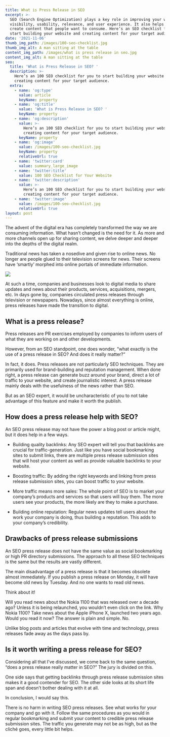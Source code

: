 ```yaml
---
title: What is Press Release in SEO
excerpt: >-
  SEO (Search Engine Optimization) plays a key role in improving your website’s
  visibility, usability, relevance, and user experience. It also helps you
  create content that people want to consume. Here’s an SEO checklist for you to
  start building your website and creating content for your target audience.
date: '2021-11-06'
thumb_img_path: /images/100-seo-checklist.jpg
thumb_img_alt: A man sitting at the table
content_img_path: /images/what is press release in seo.jpg
content_img_alt: A man sitting at the table
seo:
  title: 'What is Press Release in SEO? '
  description: >-
    Here’s an 100 SEO checklist for you to start building your website and
    creating content for your target audience.
  extra:
    - name: 'og:type'
      value: article
      keyName: property
    - name: 'og:title'
      value: 'What is Press Release in SEO? '
      keyName: property
    - name: 'og:description'
      value: >-
        Here’s an 100 SEO checklist for you to start building your website and
        creating content for your target audience.
      keyName: property
    - name: 'og:image'
      value: /images/100-seo-checklist.jpg
      keyName: property
      relativeUrl: true
    - name: 'twitter:card'
      value: summary_large_image
    - name: 'twitter:title'
      value: 100 SEO Checklist for Your Website
    - name: 'twitter:description'
      value: >-
        Here’s an 100 SEO checklist for you to start building your website and
        creating content for your target audience.
    - name: 'twitter:image'
      value: /images/100-seo-checklist.jpg
      relativeUrl: true
layout: post
---
```

The advent of the digital era has completely transformed the way we are consuming information. What hasn’t changed is the need for it. As more and more channels open up for sharing content, we delve deeper and deeper into the depths of the digital realm.

Traditional news has taken a nosedive and given rise to online news. No longer are people glued to their television screens for news. Their screens have ‘smartly’ morphed into online portals of immediate information.

![](/images/News%20Consumption%20Generational%20Divide.jpg)

At such a time, companies and businesses look to digital media to share updates and news about their products, services, acquisitions, mergers, etc. In days gone by, companies circulated press releases through television or newspapers. Nowadays, since almost everything is online, press releases have made the transition to digital.

## What is a press release?

Press releases are PR exercises employed by companies to inform users of what they are working on and other developments.

However, from an SEO standpoint, one does wonder, “what exactly is the use of a press release in SEO? And does it really matter?”

In fact, it does. Press releases are not particularly SEO techniques. They are primarily used for brand-building and reputation management. When done right, a press release can generate buzz around your brand, direct a lot of traffic to your website, and create journalistic interest. A press release mainly deals with the usefulness of the news rather than SEO.

But as an SEO expert, it would be uncharacteristic of you to not take advantage of this feature and make it worth the publish.

## How does a press release help with SEO?

An SEO press release may not have the power a blog post or article might, but it does help in a few ways.


*   Building quality backlinks: Any SEO expert will tell you that backlinks are crucial for traffic-generation. Just like you have social bookmarking sites to submit links, there are multiple press release submission sites that will host your content as well as provide valuable backlinks to your website.


*   Boosting traffic: By adding the right keywords and linking from press release submission sites, you can boost traffic to your website.


*   More traffic means more sales: The whole point of SEO is to market your company’s products and services so that users will buy them. The more users see your products, the more likely are they to make a purchase.


*   Building online reputation: Regular news updates tell users about the work your company is doing, thus building a reputation. This adds to your company’s credibility.

## Drawbacks of press release submissions

An SEO press release does not have the same value as social bookmarking or high PR directory submissions. The approach to all these SEO techniques is the same but the results are vastly different.

The main disadvantage of a press release is that it becomes obsolete almost immediately. If you publish a press release on Monday, it will have become old news by Tuesday. And no one wants to read old news.

Think about it!

Will you read news about the Nokia 1100 that was released over a decade ago? Unless it is being relaunched, you wouldn’t even click on the link. Why Nokia 1100? Take news about the Apple iPhone X, launched two years ago. Would you read it now? The answer is plain and simple. No.

Unlike blog posts and articles that evolve with time and technology, press releases fade away as the days pass by.

## Is it worth writing a press release for SEO?

Considering all that I’ve discussed, we come back to the same question, “does a press release really matter in SEO?”
The jury is divided on this.

One side says that getting backlinks through press release submission sites makes it a good contender for SEO. The other side looks at its short life span and doesn’t bother dealing with it at all.

In conclusion, I would say this.

There is no harm in writing SEO press releases. See what works for your company and go with it. Follow the same procedures as you would in regular bookmarking and submit your content to credible press release submission sites. The traffic you generate may not be as high, but as the cliché goes, every little bit helps.
